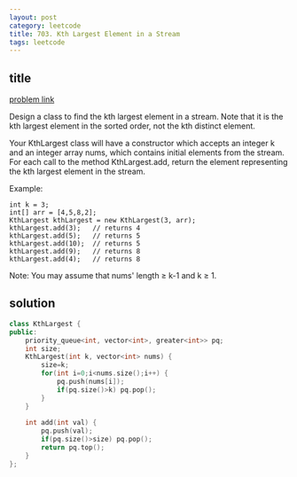 ```yaml
---
layout: post
category: leetcode
title: 703. Kth Largest Element in a Stream
tags: leetcode
---
```


## title
[problem link](https://leetcode.com/problems/kth-largest-element-in-a-stream/description/)

Design a class to find the kth largest element in a stream. Note that it is the kth largest element in the sorted order, not the kth distinct element.

Your KthLargest class will have a constructor which accepts an integer k and an integer array nums, which contains initial elements from the stream. For each call to the method KthLargest.add, return the element representing the kth largest element in the stream.

Example:

	int k = 3;
	int[] arr = [4,5,8,2];
	KthLargest kthLargest = new KthLargest(3, arr);
	kthLargest.add(3);   // returns 4
	kthLargest.add(5);   // returns 5
	kthLargest.add(10);  // returns 5
	kthLargest.add(9);   // returns 8
	kthLargest.add(4);   // returns 8

Note: 
You may assume that nums' length ≥ k-1 and k ≥ 1.

## solution


```c++
class KthLargest {
public:
    priority_queue<int, vector<int>, greater<int>> pq;
    int size;
    KthLargest(int k, vector<int> nums) {
        size=k;
        for(int i=0;i<nums.size();i++) {
            pq.push(nums[i]);
            if(pq.size()>k) pq.pop();
        }
    }
    
    int add(int val) {
        pq.push(val);
        if(pq.size()>size) pq.pop();
        return pq.top();
    }
};

```